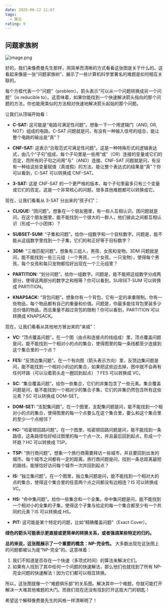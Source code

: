 ```yaml
---
date: 2025-06-12 11:07
tags:
  - 算法
rating: 9
---
```


## 问题家族树

![image.png](https://cdn.jsdelivr.net/gh/duanbiao2000/BlogGallery@main/picutre/20250515164954318.png)

好的，我们来像费曼先生那样，用简单而清晰的方式看看这张图是关于什么的。这看起来像是一张“问题家族树”，展示了一些计算机科学里著名的难题是如何相互关联的。

每个方框代表一个“问题”（problem）。箭头表示“可以从一个问题转换成另一个问题”（is reducible to）。这意味着，如果你能找到一个快速解决箭头指向的那个问题的方法，你也能用类似的方法相对快速地解决箭头起始的那个问题。

让我们从顶端开始看：

- **C-SAT:** 这可能是“电路可满足性问题”。想象一下一个用逻辑门（AND, OR, NOT）组成的电路。C-SAT 问题就是问，有没有一种输入信号的组合，能让整个电路的输出是“真”？

- **CNF-SAT:** 这表示“合取范式可满足性问题”。这是一种特殊形式的逻辑表达式，由几个“子句”组成，每个子句里是一些用“或”（OR）连接的变量或它们的否定，而所有的子句之间用“与”（AND）连接。CNF-SAT 问题就是问，有没有一种给这些变量赋值（真或假）的方法，能让整个表达式的结果是“真”？你可以看到，C-SAT 可以转换成 CNF-SAT。

- **3-SAT:** 这是 CNF-SAT 的一个更严格的版本，每个子句里最多只有三个变量或它们的否定。这是一个非常核心的问题，很多其他难题都可以转换成它。

现在，让我们看看从 3-SAT 分出来的“孩子们”：

- **CLIQUE:** “团问题”。想象在一个朋友圈里，有一些人互相认识。团问题就是问，在这个朋友圈里，能不能找到一个很大的一群人，他们彼此之间都互相认识（形成一个小团体）？

- **SUBSET-SUM:** “子集和问题”。给你一组数字和一个目标数字。问题是，能不能从这组数字里找到一个子集，它们的和正好等于目标数字？

- **3DM:** “三维匹配问题”。想象有三组人，男孩、女孩和宠物。3DM 问题就是问，能不能找到一些三元组（一个男孩，一个女孩，一只宠物），使得每个男孩、每个女孩和每只宠物都恰好出现在一个三元组里？

- **PARTITION:** “划分问题”。给你一组数字。问题是，能不能把这组数字分成两部分，使得这两部分的数字之和相等？你可以看到，SUBSET-SUM 可以转换成 PARTITION。

- **KNAPSACK:** “背包问题”。想象你有一个背包，它有一定的承重限制。你有一些物品，每个物品都有自己的重量和价值。问题是，你最多能往背包里装多少总价值的物品，而总重量不超过背包的限制？你可以看到，PARTITION 可以转换成 KNAPSACK。

现在，让我们看看从其他地方冒出来的“亲戚”：

- **VC:** “顶点覆盖问题”。在一个图（由点和连接点的线组成）里，顶点覆盖问题是问，能不能找到一个相对小的点的集合，使得图里的每一条线都至少连接到这个集合里的一个点？

- **FES:** “反馈边集问题”。在一个有向图（箭头表示方向）里，反馈边集问题是问，能不能找到一个相对小的边的集合，如果把这些边去掉，图中就不会再有任何环路（可以沿着箭头走一圈回到起点）？FES 可以转换成 VC。

- **SC:** “集合覆盖问题”。给你一些集合，它们的并集包含了一些元素。集合覆盖问题是问，能不能找到一个相对少的集合子集，它们的并集仍然包含所有这些元素？SC 可以转换成 DOM-SET。

- **DOM-SET:** “支配集问题”。在一个图里，支配集问题是问，能不能找到一个相对小的点的集合，使得图里的每一个点要么在这个集合里，要么和这个集合里的至少一个点相邻？

- **HC:** “哈密顿回路问题”。在一个图里，哈密顿回路问题是问，能不能找到一条路径，这条路径恰好经过图里的每一个点一次，并且最后回到起点，形成一个环路？HC 可以转换成 TSP。

- **TSP:** “旅行商问题”。想象一个旅行商需要拜访一些城市，并且要回到出发的城市。每个城市之间都有一定的距离。旅行商问题是问，找到一条总距离最短的路线，能够恰好访问每个城市一次并回到起点？

- **IS:** “独立集问题”。在一个图里，独立集问题是问，能不能找到一个相对大的点的集合，使得这个集合里的任意两个点之间都没有边相连？IS 可以转换成 VC。

- **HS:** “命中集问题”。给你一些集合和一个全集。命中集问题是问，能不能找到一个相对小的全集的子集，使得这个子集与给定的每一个集合都至少有一个共同的元素？IS 可以转换成 HS。

- **PIT:** 这可能是某个特定的问题，比如“精确覆盖问题”（Exact Cover）。

**绿色的箭头可能表示更直接或更简单的转换关系，或者强调某些特定的归约。**

**总的来说，这张图展示了一个重要的概念：NP-完全性。** 大多数出现在这张图上的问题都被认为是“NP-完全”的。这意味着：

1. 我们不知道是否存在一个快速（多项式时间）的算法来解决它们。
2. 如果有人找到了其中任何一个问题的快速解法，那么他们也就找到了所有 NP-完全问题的快速解法！因为它们都可以相互转换。

所以，这张图就像一个“难题俱乐部”的关系图。解决其中一个难题，你就可能打开解决一大堆其他难题的大门。而我们现在还没有找到打开这扇大门的钥匙！

希望这个解释像费曼先生的风格一样清晰明了！
